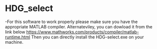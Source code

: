 # HDG_select
-For this software to work properly please make sure you have the appropriate MATLAB compiler. Alternateviley, you can dowload it from the link below
 https://www.mathworks.com/products/compiler/matlab-runtime.html
 Then you can directly install the HDG-select.exe on your machine.
